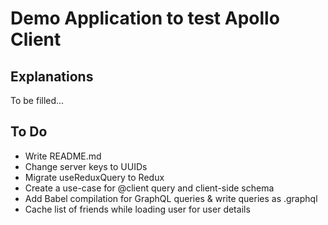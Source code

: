 # Demo Application to test Apollo Client

## Explanations

To be filled...

## To Do

* Write README.md
* Change server keys to UUIDs
* Migrate useReduxQuery to Redux
* Create a use-case for @client query and client-side schema
* Add Babel compilation for GraphQL queries & write queries as .graphql
* Cache list of friends while loading user for user details